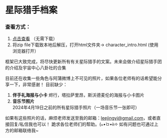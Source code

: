 # 星际猎手档案
### 查看方式：
1. [点击查看](https://raw.githack.com/lynphredil-lover/XingJiLieShou_Archive/refs/heads/main/html/chacracter_intro.html) （无需下载）
2. 将zip file下载致本地后解压，打开html文件夹-> character_intro.html (使用浏览器打开）

框架已大致完成，将尽快更新所有有关星际猎手的文案。未来会做介绍星际猎手团的介绍及宇宙中心八卦社的合集

目前还在收集一些角色与阿蒲微博上不可见的照片，如果各位老师有的话希望能分享一下，非常感谢！
目前缺少：
1. **伴手礼海报与小卡** 烬行，塔拉萨里昂，斯沃德麦伦的海报与小卡图片
2. **音乐节照片** 2024年4月19日之前的所有星际猎手照片（一场音乐节一张即可）

如果有这些照片的话，麻烦老师发送至我的邮箱：leejingyj@gmail.com，或者直接回复/私信我也可以！
跪求各位老师们的帮助。(๑•̀ㅁ•́ฅ✧
如有问题也可通过上方的邮箱联络我~
